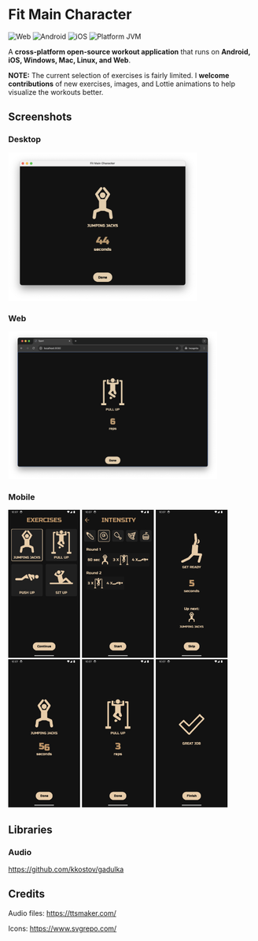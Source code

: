 # Fit Main Character

<img src="https://img.shields.io/badge/Platform-Web-f7df1c?logo=javascript" alt="Web"> <img src="https://img.shields.io/badge/Platform-Android-34a853.svg?logo=android" alt="Android" /> <img src="https://img.shields.io/badge/Platform-iOS-lightgrey.svg?logo=apple" alt="iOS" /> <img src="https://img.shields.io/badge/Platform-Windows/macOS/Linux-e10707.svg?logo=openjdk" alt="Platform JVM" />

A **cross-platform open-source workout application** that runs on **Android, iOS, Windows, Mac, Linux, and Web**.

**NOTE:** The current selection of exercises is fairly limited. I **welcome contributions** of new exercises, images, and Lottie animations to help visualize the workouts better.

## Screenshots

### Desktop

<img src="screenshots/desktop-1.png" alt="Desktop App" height="300">

### Web

<img src="screenshots/web-1.png" alt="Web App" height="300">

### Mobile

<img src="screenshots/mobile-1.png" alt="Mobile Screenshot 1" height="300"> <img src="screenshots/mobile-2.png" alt="Mobile Screenshot 2" height="300"> <img src="screenshots/mobile-3.png" alt="Mobile Screenshot 3" height="300"> <img src="screenshots/mobile-4.png" alt="Mobile Screenshot 4" height="300"> <img src="screenshots/mobile-5.png" alt="Mobile Screenshot 5" height="300"> <img src="screenshots/mobile-6.png" alt="Mobile Screenshot 6" height="300">

## Libraries

### Audio

https://github.com/kkostov/gadulka

## Credits

Audio files: https://ttsmaker.com/

Icons: https://www.svgrepo.com/
